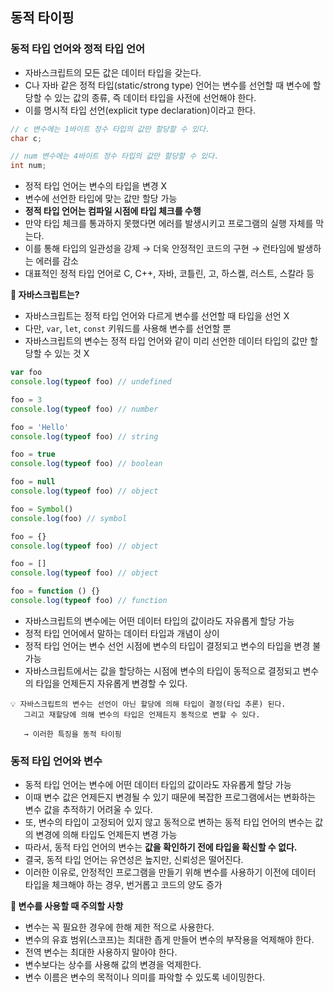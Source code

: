 ## 동적 타이핑

### 동적 타입 언어와 정적 타입 언어

- 자바스크립트의 모든 값은 데이터 타입을 갖는다.
- C나 자바 같은 정적 타입(static/strong type) 언어는 변수를 선언할 때 변수에 할당할 수 있는 값의 종류, 즉 데이터 타입을 사전에 선언해야 한다.
- 이를 명시적 타입 선언(explicit type declaration)이라고 한다.

```c
// c 변수에는 1바이트 정수 타입의 값만 할당할 수 있다.
char c;

// num 변수에는 4바이트 정수 타입의 값만 할당할 수 있다.
int num;
```

- 정적 타입 언어는 변수의 타입을 변경 X
- 변수에 선언한 타입에 맞는 값만 할당 가능
- **정적 타입 언어는 컴파일 시점에 타입 체크를 수행**
- 만약 타입 체크를 통과하지 못했다면 에러를 발생시키고 프로그램의 실행 자체를 막는다.
- 이를 통해 타입의 일관성을 강제 → 더욱 안정적인 코드의 구현 → 런타임에 발생하는 에러를 감소
- 대표적인 정적 타입 언어로 C, C++, 자바, 코틀린, 고, 하스켈, 러스트, 스칼라 등

**🤔 자바스크립트는?**

- 자바스크립트는 정적 타입 언어와 다르게 변수를 선언할 때 타입을 선언 X
- 다만, `var`, `let`, `const` 키워드를 사용해 변수를 선언할 뿐
- 자바스크립트의 변수는 정적 타입 언어와 같이 미리 선언한 데이터 타입의 값만 할당할 수 있는 것 X

```js
var foo
console.log(typeof foo) // undefined

foo = 3
console.log(typeof foo) // number

foo = 'Hello'
console.log(typeof foo) // string

foo = true
console.log(typeof foo) // boolean

foo = null
console.log(typeof foo) // object

foo = Symbol()
console.log(foo) // symbol

foo = {}
console.log(typeof foo) // object

foo = []
console.log(typeof foo) // object

foo = function () {}
console.log(typeof foo) // function
```

- 자바스크립트의 변수에는 어떤 데이터 타입의 값이라도 자유롭게 할당 가능
- 정적 타입 언어에서 말하는 데이터 타입과 개념이 상이
- 정적 타입 언어는 변수 선언 시점에 변수의 타입이 결정되고 변수의 타입을 변경 불가능
- 자바스크립트에서는 값을 할당하는 시점에 변수의 타입이 동적으로 결정되고 변수의 타입을 언제든지 자유롭게 변경할 수 있다.

```
💡 자바스크립트의 변수는 선언이 아닌 할당에 의해 타입이 결정(타입 추론) 된다.
   그리고 재할당에 의해 변수의 타입은 언제든지 동적으로 변할 수 있다.

   → 이러한 특징을 동적 타이핑
```

### 동적 타입 언어와 변수

- 동적 타입 언어는 변수에 어떤 데이터 타입의 값이라도 자유롭게 할당 가능
- 이때 변수 값은 언제든지 변경될 수 있기 때문에 복잡한 프로그램에서는 변화하는 변수 값을 추적하기 어려울 수 있다.
- 또, 변수의 타입이 고정되어 있지 않고 동적으로 변하는 동적 타입 언어의 변수는 값의 변경에 의해 타입도 언제든지 변경 가능
- 따라서, 동적 타입 언어의 변수는 **값을 확인하기 전에 타입을 확신할 수 없다.**
- 결국, 동적 타입 언어는 유연성은 높지만, 신뢰성은 떨어진다.
- 이러한 이유로, 안정적인 프로그램을 만들기 위해 변수를 사용하기 이전에 데이터 타입을 체크해야 하는 경우, 번거롭고 코드의 양도 증가

**🚦 변수를 사용할 때 주의할 사항**

- 변수는 꼭 필요한 경우에 한해 제한 적으로 사용한다.
- 변수의 유효 범위(스코프)는 최대한 좁게 만들어 변수의 부작용을 억제해야 한다.
- 전역 변수는 최대한 사용하지 말아야 한다.
- 변수보다는 상수를 사용해 값의 변경을 억제한다.
- 변수 이름은 변수의 목적이나 의미를 파악할 수 있도록 네이밍한다.
